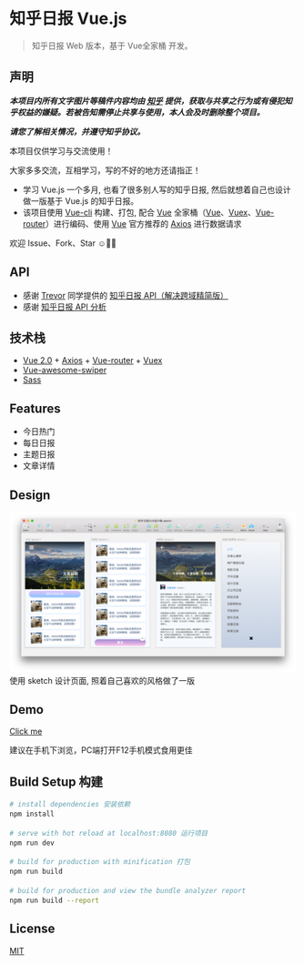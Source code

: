 # 知乎日报 Vue.js

> 知乎日报 Web 版本，基于 Vue全家桶 开发。


## 声明

***本项目内所有文字图片等稿件内容均由 [知乎](https://www.zhihu.com/) 提供，获取与共享之行为或有侵犯知乎权益的嫌疑。若被告知需停止共享与使用，本人会及时删除整个项目。***

***请您了解相关情况，并遵守知乎协议。***

本项目仅供学习与交流使用！

大家多多交流，互相学习，写的不好的地方还请指正！

* 学习 Vue.js 一个多月, 也看了很多别人写的知乎日报, 然后就想着自己也设计做一版基于 Vue.js 的知乎日报。
* 该项目使用 [Vue-cli](https://github.com/vuejs/vue-cli) 构建、打包, 配合 [Vue](https://github.com/vuejs/vue) 全家桶（[Vue](https://github.com/vuejs/vue)、[Vuex](https://github.com/vuejs/vuex)、[Vue-router](https://github.com/vuejs/vue-router)）进行编码、使用 [Vue](https://github.com/vuejs/vue) 官方推荐的 [Axios](https://github.com/mzabriskie/axios) 进行数据请求

欢迎 Issue、Fork、Star ☺️🤑😁

## API

* 感谢 [Trevor](http://www.huangxizhou.com/) 同学提供的 [知乎日报 API（解决跨域精简版）](http://www.huangxizhou.com/2017/04/29/zhihu-dailyAPI/)
* 感谢 [知乎日报 API 分析](https://github.com/izzyleung/ZhihuDailyPurify/wiki/%E7%9F%A5%E4%B9%8E%E6%97%A5%E6%8A%A5-API-%E5%88%86%E6%9E%90)

## 技术栈

* [Vue 2.0](https://github.com/vuejs/vue) +  [Axios](https://github.com/mzabriskie/axios)  + [Vue-router](https://github.com/vuejs/vue-router) + [Vuex](https://github.com/vuejs/vuex)
* [Vue-awesome-swiper](https://github.com/surmon-china/vue-awesome-swiper)
* [Sass](https://github.com/sass/sass)

## Features

* 今日热门
* 每日日报
* 主题日报
* 文章详情

## Design
![](./doc/zhihuDaily.png)
使用 sketch 设计页面, 照着自己喜欢的风格做了一版

## Demo
[Click me](https://vinsondragon.github.io/zhihuDaily/)

建议在手机下浏览，PC端打开F12手机模式食用更佳

## Build Setup 构建

``` bash
# install dependencies 安装依赖
npm install

# serve with hot reload at localhost:8080 运行项目
npm run dev

# build for production with minification 打包
npm run build

# build for production and view the bundle analyzer report
npm run build --report
```

## License

[MIT](https://opensource.org/licenses/MIT)

